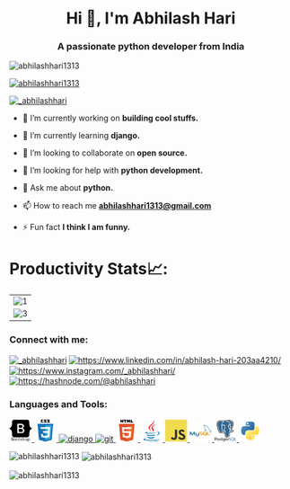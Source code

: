 <h1 align="center">Hi 👋, I'm Abhilash Hari</h1>
<h3 align="center">A passionate python developer from India</h3>

<p align="left"> <img src="https://komarev.com/ghpvc/?username=abhilashhari1313&label=Profile%20views&color=0e75b6&style=flat" alt="abhilashhari1313" /> </p>

<p align="left"> <a href="https://github.com/ryo-ma/github-profile-trophy"><img src="https://github-profile-trophy.vercel.app/?username=abhilashhari1313" alt="abhilashhari1313" /></a> </p>

<p align="left"> <a href="https://twitter.com/_abhilashhari" target="blank"><img src="https://img.shields.io/twitter/follow/_abhilashhari?logo=twitter&style=for-the-badge" alt="_abhilashhari" /></a> </p>

- 🔭 I’m currently working on **building cool stuffs.**

- 🌱 I’m currently learning **django.**

- 👯 I’m looking to collaborate on **open source.**

- 🤝 I’m looking for help with **python development.**

- 💬 Ask me about **python.**

- 📫 How to reach me **abhilashhari1313@gmail.com**

- ⚡ Fun fact **I think I am funny.**

# Productivity Stats📈:
<table>
  <tr>
    <td><img src="https://github-profile-summary-cards.vercel.app/api/cards/profile-details?username=abhilashhari1313&theme=monokai"  display=block width=100% height=auto  alt="1" ></td>
   </tr> 
   <tr>
      <td><img src="https://activity-graph.herokuapp.com/graph?username=abhilashhari1313&bg_color=1a1b27&color=be90f2&line=638fda&point=35aea1&area=true"  display=block width=100% height=auto alt="3" ></td>
  </td>
  </tr>
</table>

<h3 align="left">Connect with me:</h3>
<p align="left">
<a href="https://twitter.com/_abhilashhari" target="blank"><img align="center" src="https://raw.githubusercontent.com/rahuldkjain/github-profile-readme-generator/master/src/images/icons/Social/twitter.svg" alt="_abhilashhari" height="30" width="40" /></a>
<a href="https://linkedin.com/in/https://www.linkedin.com/in/abhilash-hari-203aa4210/" target="blank"><img align="center" src="https://raw.githubusercontent.com/rahuldkjain/github-profile-readme-generator/master/src/images/icons/Social/linked-in-alt.svg" alt="https://www.linkedin.com/in/abhilash-hari-203aa4210/" height="30" width="40" /></a>
<a href="https://instagram.com/https://www.instagram.com/_abhilashhari/" target="blank"><img align="center" src="https://raw.githubusercontent.com/rahuldkjain/github-profile-readme-generator/master/src/images/icons/Social/instagram.svg" alt="https://www.instagram.com/_abhilashhari/" height="30" width="40" /></a>
<a href="https://hashnode.com/https://hashnode.com/@abhilashhari" target="blank"><img align="center" src="https://raw.githubusercontent.com/rahuldkjain/github-profile-readme-generator/master/src/images/icons/Social/hashnode.svg" alt="https://hashnode.com/@abhilashhari" height="30" width="40" /></a>
</p>

<h3 align="left">Languages and Tools:</h3>
<p align="left"> <a href="https://getbootstrap.com" target="_blank" rel="noreferrer"> <img src="https://raw.githubusercontent.com/devicons/devicon/master/icons/bootstrap/bootstrap-plain-wordmark.svg" alt="bootstrap" width="40" height="40"/> </a> <a href="https://www.w3schools.com/css/" target="_blank" rel="noreferrer"> <img src="https://raw.githubusercontent.com/devicons/devicon/master/icons/css3/css3-original-wordmark.svg" alt="css3" width="40" height="40"/> </a> <a href="https://www.djangoproject.com/" target="_blank" rel="noreferrer"> <img src="https://cdn.worldvectorlogo.com/logos/django.svg" alt="django" width="40" height="40"/> </a> <a href="https://git-scm.com/" target="_blank" rel="noreferrer"> <img src="https://www.vectorlogo.zone/logos/git-scm/git-scm-icon.svg" alt="git" width="40" height="40"/> </a> <a href="https://www.w3.org/html/" target="_blank" rel="noreferrer"> <img src="https://raw.githubusercontent.com/devicons/devicon/master/icons/html5/html5-original-wordmark.svg" alt="html5" width="40" height="40"/> </a> <a href="https://www.java.com" target="_blank" rel="noreferrer"> <img src="https://raw.githubusercontent.com/devicons/devicon/master/icons/java/java-original.svg" alt="java" width="40" height="40"/> </a> <a href="https://developer.mozilla.org/en-US/docs/Web/JavaScript" target="_blank" rel="noreferrer"> <img src="https://raw.githubusercontent.com/devicons/devicon/master/icons/javascript/javascript-original.svg" alt="javascript" width="40" height="40"/> </a> <a href="https://www.mysql.com/" target="_blank" rel="noreferrer"> <img src="https://raw.githubusercontent.com/devicons/devicon/master/icons/mysql/mysql-original-wordmark.svg" alt="mysql" width="40" height="40"/> </a> <a href="https://www.postgresql.org" target="_blank" rel="noreferrer"> <img src="https://raw.githubusercontent.com/devicons/devicon/master/icons/postgresql/postgresql-original-wordmark.svg" alt="postgresql" width="40" height="40"/> </a> <a href="https://www.python.org" target="_blank" rel="noreferrer"> <img src="https://raw.githubusercontent.com/devicons/devicon/master/icons/python/python-original.svg" alt="python" width="40" height="40"/> </a> </p>

<p><img align="left" src="https://github-readme-stats.vercel.app/api/top-langs?username=abhilashhari1313&show_icons=true&locale=en&layout=compact" alt="abhilashhari1313" /></p>

<p>&nbsp;<img align="center" src="https://github-readme-stats.vercel.app/api?username=abhilashhari1313&show_icons=true&locale=en" alt="abhilashhari1313" /></p>

<p><img align="center" src="https://github-readme-streak-stats.herokuapp.com/?user=abhilashhari1313&" alt="abhilashhari1313" /></p>

